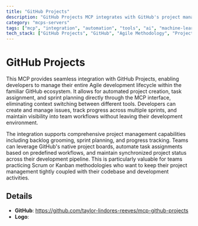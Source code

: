```yaml
---
title: "GitHub Projects"
description: "GitHub Projects MCP integrates with GitHub's project management tools to streamline Agile workflows and sprint planning."
category: "mcps-servers"
tags: ["mcp", "integration", "automation", "tools", "ai", "machine-learning"]
tech_stack: ["GitHub Projects", "GitHub", "Agile Methodology", "Project Management", "Sprint Planning"]
---
```


# GitHub Projects

This MCP provides seamless integration with GitHub Projects, enabling developers to manage their entire Agile development lifecycle within the familiar GitHub ecosystem. It allows for automated project creation, task assignment, and sprint planning directly through the MCP interface, eliminating context switching between different tools. Developers can create and manage issues, track progress across multiple sprints, and maintain visibility into team workflows without leaving their development environment.

The integration supports comprehensive project management capabilities including backlog grooming, sprint planning, and progress tracking. Teams can leverage GitHub's native project boards, automate task assignments based on predefined workflows, and maintain synchronized project status across their development pipeline. This is particularly valuable for teams practicing Scrum or Kanban methodologies who want to keep their project management tightly coupled with their codebase and development activities.

## Details

- **GitHub**: https://github.com/taylor-lindores-reeves/mcp-github-projects
- **Logo**: 
